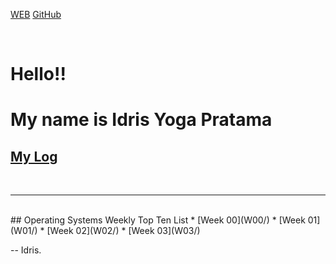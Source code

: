 ---
---

[WEB](https://idrisyoga23.github.io/os202/)
[GitHub](https://github.com/idrisyoga23/os202/)

<br>

# Hello!!
# My name is Idris Yoga Pratama

## [My Log](TXT/mylog.txt)
<br>
<hr>
<br>
## Operating Systems Weekly Top Ten List
* [Week 00](W00/)
* [Week 01](W01/)
* [Week 02](W02/)
* [Week 03](W03/)


-- Idris.

